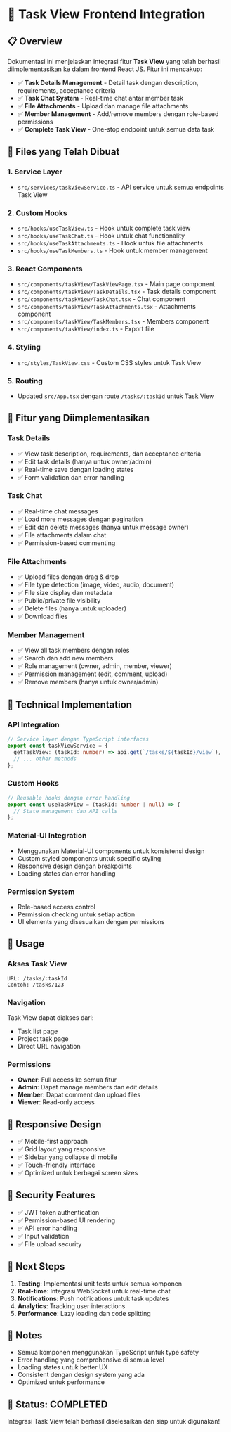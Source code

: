 # 🎯 Task View Frontend Integration

## 📋 **Overview**

Dokumentasi ini menjelaskan integrasi fitur **Task View** yang telah berhasil diimplementasikan ke dalam frontend React JS. Fitur ini mencakup:

- ✅ **Task Details Management** - Detail task dengan description, requirements, acceptance criteria
- ✅ **Task Chat System** - Real-time chat antar member task
- ✅ **File Attachments** - Upload dan manage file attachments
- ✅ **Member Management** - Add/remove members dengan role-based permissions
- ✅ **Complete Task View** - One-stop endpoint untuk semua data task

## 🚀 **Files yang Telah Dibuat**

### **1. Service Layer**
- `src/services/taskViewService.ts` - API service untuk semua endpoints Task View

### **2. Custom Hooks**
- `src/hooks/useTaskView.ts` - Hook untuk complete task view
- `src/hooks/useTaskChat.ts` - Hook untuk chat functionality
- `src/hooks/useTaskAttachments.ts` - Hook untuk file attachments
- `src/hooks/useTaskMembers.ts` - Hook untuk member management

### **3. React Components**
- `src/components/taskView/TaskViewPage.tsx` - Main page component
- `src/components/taskView/TaskDetails.tsx` - Task details component
- `src/components/taskView/TaskChat.tsx` - Chat component
- `src/components/taskView/TaskAttachments.tsx` - Attachments component
- `src/components/taskView/TaskMembers.tsx` - Members component
- `src/components/taskView/index.ts` - Export file

### **4. Styling**
- `src/styles/TaskView.css` - Custom CSS styles untuk Task View

### **5. Routing**
- Updated `src/App.tsx` dengan route `/tasks/:taskId` untuk Task View

## 🎨 **Fitur yang Diimplementasikan**

### **Task Details**
- ✅ View task description, requirements, dan acceptance criteria
- ✅ Edit task details (hanya untuk owner/admin)
- ✅ Real-time save dengan loading states
- ✅ Form validation dan error handling

### **Task Chat**
- ✅ Real-time chat messages
- ✅ Load more messages dengan pagination
- ✅ Edit dan delete messages (hanya untuk message owner)
- ✅ File attachments dalam chat
- ✅ Permission-based commenting

### **File Attachments**
- ✅ Upload files dengan drag & drop
- ✅ File type detection (image, video, audio, document)
- ✅ File size display dan metadata
- ✅ Public/private file visibility
- ✅ Delete files (hanya untuk uploader)
- ✅ Download files

### **Member Management**
- ✅ View all task members dengan roles
- ✅ Search dan add new members
- ✅ Role management (owner, admin, member, viewer)
- ✅ Permission management (edit, comment, upload)
- ✅ Remove members (hanya untuk owner/admin)

## 🔧 **Technical Implementation**

### **API Integration**
```typescript
// Service layer dengan TypeScript interfaces
export const taskViewService = {
  getTaskView: (taskId: number) => api.get(`/tasks/${taskId}/view`),
  // ... other methods
};
```

### **Custom Hooks**
```typescript
// Reusable hooks dengan error handling
export const useTaskView = (taskId: number | null) => {
  // State management dan API calls
};
```

### **Material-UI Integration**
- Menggunakan Material-UI components untuk konsistensi design
- Custom styled components untuk specific styling
- Responsive design dengan breakpoints
- Loading states dan error handling

### **Permission System**
- Role-based access control
- Permission checking untuk setiap action
- UI elements yang disesuaikan dengan permissions

## 🎯 **Usage**

### **Akses Task View**
```
URL: /tasks/:taskId
Contoh: /tasks/123
```

### **Navigation**
Task View dapat diakses dari:
- Task list page
- Project task page
- Direct URL navigation

### **Permissions**
- **Owner**: Full access ke semua fitur
- **Admin**: Dapat manage members dan edit details
- **Member**: Dapat comment dan upload files
- **Viewer**: Read-only access

## 📱 **Responsive Design**

- ✅ Mobile-first approach
- ✅ Grid layout yang responsive
- ✅ Sidebar yang collapse di mobile
- ✅ Touch-friendly interface
- ✅ Optimized untuk berbagai screen sizes

## 🔐 **Security Features**

- ✅ JWT token authentication
- ✅ Permission-based UI rendering
- ✅ API error handling
- ✅ Input validation
- ✅ File upload security

## 🚀 **Next Steps**

1. **Testing**: Implementasi unit tests untuk semua komponen
2. **Real-time**: Integrasi WebSocket untuk real-time chat
3. **Notifications**: Push notifications untuk task updates
4. **Analytics**: Tracking user interactions
5. **Performance**: Lazy loading dan code splitting

## 📝 **Notes**

- Semua komponen menggunakan TypeScript untuk type safety
- Error handling yang comprehensive di semua level
- Loading states untuk better UX
- Consistent dengan design system yang ada
- Optimized untuk performance

## 🎉 **Status: COMPLETED**

Integrasi Task View telah berhasil diselesaikan dan siap untuk digunakan!
